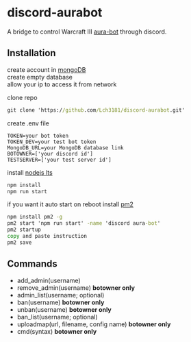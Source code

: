 # discord-aurabot
A bridge to control Warcraft III [aura-bot](https://github.com/sfarmani/aura-bot) through discord.  

## Installation
create account in [mongoDB](https://www.mongodb.com/)   
create empty database   
allow your ip to access it from network       

clone repo
```cmd
git clone 'https://github.com/Lch3181/discord-aurabot.git'
```

create .env file    
```env
TOKEN=your bot token    
TOKEN_DEV=your test bot token
MongoDB_URL=your MongoDB database link   
BOTOWNER=['your discord id']
TESTSERVER=['your test server id']
```

install [nodejs lts](https://nodejs.org/)

```cmd
npm install
npm run start
```

if you want it auto start on reboot
install [pm2](https://pm2.keymetrics.io/)

```cmd
npm install pm2 -g
pm2 start 'npm run start' -name 'discord aura-bot'
pm2 startup
copy and paste instruction
pm2 save
```

## Commands
- add_admin(username)
- remove_admin(username) **botowner only**
- admin_list(username; optional)
- ban(username) **botowner only**
- unban(username) **botowner only**
- ban_list(username; optional)
- uploadmap(url, filename, config name) **botowner only**
- cmd(syntax) **botowner only**
